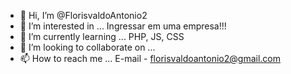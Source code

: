- 👋 Hi, I’m @FlorisvaldoAntonio2
- 👀 I’m interested in ... Ingressar em uma empresa!!!
- 🌱 I’m currently learning ... PHP, JS, CSS
- 💞️ I’m looking to collaborate on ...
- 📫 How to reach me ... E-mail - florisvaldoantonio2@gmail.com

<!---
FlorisvaldoAntonio2/FlorisvaldoAntonio2 is a ✨ special ✨ repository because its `README.md` (this file) appears on your GitHub profile.
You can click the Preview link to take a look at your changes.
--->
